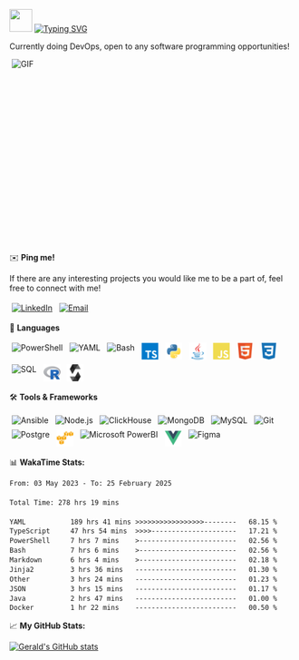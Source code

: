 <img src="https://media.giphy.com/media/hvRJCLFzcasrR4ia7z/giphy.gif" height="40px" width="40px"> [![Typing SVG](https://readme-typing-svg.demolab.com/?lines=Hi,+I'm+Gerald!;Nice+to+meet+you!&vCenter=true&size=25&width=300&height=35)](https://git.io/typing-svg)

Currently doing DevOps, open to any software programming opportunities!

<img align="right" alt="GIF" src="https://github.com/abhisheknaiidu/abhisheknaiidu/blob/master/code.gif?raw=true" width="500" height="340" />

✉️ **Ping me!**

If there are any interesting projects you would like me to be a part of, feel free to connect with me!

<p align="left">
  <a href="https://www.linkedin.com/in/nggerald98/" target="_blank"> <img src="https://content.linkedin.com/content/dam/me/brand/en-us/brand-home/logos/In-Blue-Logo.png.original.png" title="LinkedIn" alt="LinkedIn" height="30" style="vertical-align:top; margin:4px"></a>
  <a href="mailto:ng.gerald.1998@gmail.com" target="_blank"> <img src="https://www.pikpng.com/pngl/b/194-1942846_mail-circle-icon-png-clipart.png" title="Email" alt="Email" height="30" style="vertical-align:top; margin:4px"></a>
</p>

🧰 **Languages**

<p align="left">
  <img src="https://gist.githubusercontent.com/fsackur/9e4f98aaa3ba3984407e92e62a5f63bd/raw/6c858c46726541b48ddaaebab29c41c07a196394/PowerShell.svg" height="30" alt="PowerShell" title="PowerShell" style="vertical-align:top; margin:4px" />
  <img src="https://freepngimg.com/icon/download/file/10375-yaml-file-format.png" height="30" alt="YAML" title="YAML" style="vertical-align:top; margin:4px" />
  <img src="https://upload.wikimedia.org/wikipedia/commons/thumb/4/4b/Bash_Logo_Colored.svg/512px-Bash_Logo_Colored.svg.png?20180723054350" height="30" alt="Bash" title="Bash" style="vertical-align:top; margin:4px" />
  <img src="https://raw.githubusercontent.com/devicons/devicon/1119b9f84c0290e0f0b38982099a2bd027a48bf1/icons/typescript/typescript-original.svg" height="30" alt="Typescript" title="Typescript" style="vertical-align:top; margin:4px" />
  <img src="https://raw.githubusercontent.com/devicons/devicon/1119b9f84c0290e0f0b38982099a2bd027a48bf1/icons/python/python-original.svg" height="30" alt="Python" title="Python" style="vertical-align:top; margin:4px" />
  <img src="https://raw.githubusercontent.com/devicons/devicon/1119b9f84c0290e0f0b38982099a2bd027a48bf1/icons/java/java-original.svg" height="30" alt="Java" title="Java" style="vertical-align:top; margin:4px" />
  <img src="https://raw.githubusercontent.com/devicons/devicon/1119b9f84c0290e0f0b38982099a2bd027a48bf1/icons/javascript/javascript-plain.svg" height="30" alt="Javascript" title="Javascript" style="vertical-align:top; margin:4px" />
  <img src="https://raw.githubusercontent.com/devicons/devicon/1119b9f84c0290e0f0b38982099a2bd027a48bf1/icons/html5/html5-original.svg" height="30" alt="HTML" title="HTML" style="vertical-align:top; margin:4px" />
  <img src="https://raw.githubusercontent.com/devicons/devicon/1119b9f84c0290e0f0b38982099a2bd027a48bf1/icons/css3/css3-plain.svg" height="30" alt="CSS" title="CSS" style="vertical-align:top; margin:4px" />
  <img src="https://w7.pngwing.com/pngs/167/148/png-transparent-microsoft-azure-sql-database-microsoft-sql-server-database-blue-text-logo-thumbnail.png" height="30" alt="SQL" title="SQL" style="vertical-align:top; margin:4px" />
  <img src="https://raw.githubusercontent.com/devicons/devicon/1119b9f84c0290e0f0b38982099a2bd027a48bf1/icons/r/r-original.svg" height="30" alt="R" title="R" style="vertical-align:top; margin:4px" />
  <img src="https://raw.githubusercontent.com/devicons/devicon/1119b9f84c0290e0f0b38982099a2bd027a48bf1/icons/solidity/solidity-original.svg" height="30" alt="Solidity" title="Solidity" style="vertical-align:top; margin:4px" />
</p>

🛠️ **Tools & Frameworks**

<p align="left">
  <img src="https://upload.wikimedia.org/wikipedia/commons/thumb/2/24/Ansible_logo.svg/256px-Ansible_logo.svg.png" height="30" alt="Ansible" title="Ansible" style="vertical-align:top; margin:4px" />
  <img src="https://seeklogo.com/images/N/nodejs-logo-FBE122E377-seeklogo.com.png" height="30" alt="Node.js" title="Node.js" style="vertical-align:top; margin:4px">
  <img src="https://upload.wikimedia.org/wikipedia/commons/0/0e/Clickhouse.png" height="30" alt="ClickHouse" title="ClickHouse" style="vertical-align:top; margin:4px" />
  <img src="https://cdn.jsdelivr.net/gh/devicons/devicon/icons/mongodb/mongodb-original.svg" height="30" alt="MongoDB" title="MongoDB" style="vertical-align:top; margin:4px" />
  <img src="https://www.svgrepo.com/show/303251/mysql-logo.svg" height="30" alt="MySQL" title="MySQL" style="vertical-align:top; margin:4px" />
  <img src="https://git-scm.com/images/logos/downloads/Git-Icon-1788C.png" height="30" alt="Git" title="Git" style="vertical-align:top; margin:4px">
  <img src="https://download.logo.wine/logo/PostgreSQL/PostgreSQL-Logo.wine.png" height="30" alt="Postgre" title="Postgre" style="vertical-align:top; margin:4px">
  <img src="https://raw.githubusercontent.com/devicons/devicon/1119b9f84c0290e0f0b38982099a2bd027a48bf1/icons/amazonwebservices/amazonwebservices-original.svg" height="30" alt="AWS Services" title="AWS Services" style="vertical-align:top; margin:4px">
  <img src="https://yt3.googleusercontent.com/ytc/AGIKgqODCV_jjMtQoQUvOCKwGBN27Ljos1oKONo8wDuzLA=s900-c-k-c0x00ffffff-no-rj" height="30" alt="Microsoft PowerBI" title="Microsoft PowerBI" style="vertical-align:top; margin:4px">
  <img src="https://raw.githubusercontent.com/devicons/devicon/1119b9f84c0290e0f0b38982099a2bd027a48bf1/icons/vuejs/vuejs-original.svg" height="30" alt="Vue.js" title="Vue.js" style="vertical-align:top; margin:4px">
  <img src="https://cdn.shopify.com/s/files/1/0284/7024/7555/products/figma2x_1048x.png?v=1591893627" height="30" alt="Figma" title="Figma" style="vertical-align:top; margin:4px">
</p>

📊 **WakaTime Stats:**

<!--START_SECTION:waka-->

```txt
From: 03 May 2023 - To: 25 February 2025

Total Time: 278 hrs 19 mins

YAML           189 hrs 41 mins >>>>>>>>>>>>>>>>>--------   68.15 %
TypeScript     47 hrs 54 mins  >>>>---------------------   17.21 %
PowerShell     7 hrs 7 mins    >------------------------   02.56 %
Bash           7 hrs 6 mins    >------------------------   02.56 %
Markdown       6 hrs 4 mins    >------------------------   02.18 %
Jinja2         3 hrs 36 mins   -------------------------   01.30 %
Other          3 hrs 24 mins   -------------------------   01.23 %
JSON           3 hrs 15 mins   -------------------------   01.17 %
Java           2 hrs 47 mins   -------------------------   01.00 %
Docker         1 hr 22 mins    -------------------------   00.50 %
```

<!--END_SECTION:waka-->

📈 **My GitHub Stats:**

[![Gerald's GitHub stats](https://github-readme-stats.vercel.app/api?username=gucci3682&show_icons=true&theme=transparent&count_private=true)](https://github.com/anuraghazra/github-readme-stats)
